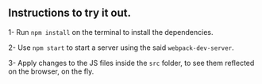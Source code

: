 ## Instructions to try it out.

1- Run `npm install` on the terminal to install the dependencies.

2- Use `npm start` to start a server using the said `webpack-dev-server`.

3- Apply changes to the JS files inside the `src` folder, to see them reflected on the browser, on the fly.